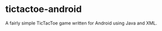 tictactoe-android
=================

A fairly simple TicTacToe game written for Android using Java and XML.
